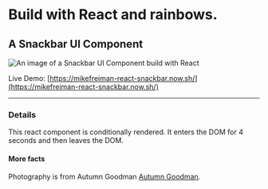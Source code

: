 # Build with React and rainbows.
## A Snackbar UI Component

![An image of a Snackbar UI Component build with React](https://github.com/mikefreiman/react-snackbar/blob/master/snackbar.gif)

Live Demo: [https://mikefreiman-react-snackbar.now.sh/](https://mikefreiman-react-snackbar.now.sh/)

---

### Details
This react component is conditionally rendered. It enters the DOM for 4 seconds and then leaves the DOM.
#### More facts
Photography is from Autumn Goodman [Autumn Goodman](https://unsplash.com/@auttgood?utm_medium=referral&amp;utm_campaign=photographer-credit&amp;utm_content=creditBadge).

